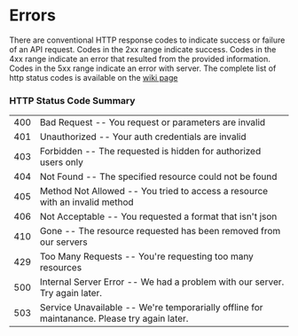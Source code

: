 # Errors

There are conventional HTTP response codes to indicate success or failure of an API request. Codes in the 2xx range indicate success. Codes in the 4xx range indicate an error that resulted from the provided information. Codes in the 5xx range indicate an error with server. The complete list of http status codes is available on the [wiki page](https://en.wikipedia.org/wiki/List_of_HTTP_status_codes)

### HTTP Status Code Summary
<table class="attributes">
  <tr>
    <td>400</td>
    <td>Bad Request -- You request or parameters are invalid</td>
  </tr>
  <tr>
    <td>401</td>
    <td>Unauthorized -- Your auth credentials are invalid</td>
  </tr>
  <tr>
    <td>403</td>
    <td>Forbidden -- The requested is hidden for authorized users only</td>
  </tr>
  <tr>
    <td>404</td>
    <td>Not Found -- The specified resource could not be found</td>
  </tr>
  <tr>
    <td>405</td>
    <td>Method Not Allowed -- You tried to access a resource with an invalid method</td>
  </tr>
  <tr>
    <td>406</td>
    <td>Not Acceptable -- You requested a format that isn't json</td>
  </tr>
  <tr>
    <td>410</td>
    <td>Gone -- The resource requested has been removed from our servers</td>
  </tr>
  <tr>
    <td>429</td>
    <td>Too Many Requests -- You're requesting too many resources</td>
  </tr>
  <tr>
    <td>500</td>
    <td>Internal Server Error -- We had a problem with our server. Try again later.</td>
  </tr>
  <tr>
    <td>503</td>
    <td>Service Unavailable -- We're temporarially offline for maintanance. Please try again later.</td>
  </tr>
</table>
